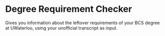 # Degree Requirement Checker
Gives you information about the leftover requirements of your BCS degree at UWaterloo, using your unofficial transcript as input.
